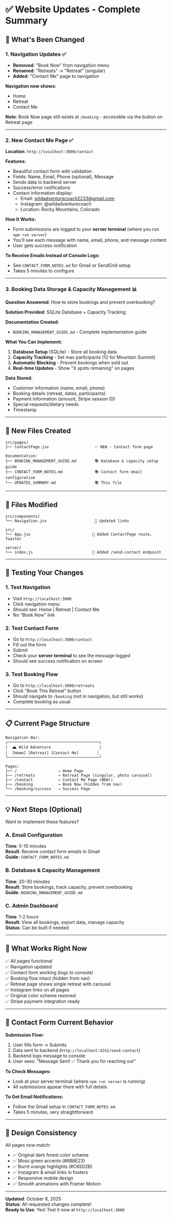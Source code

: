 # ✅ Website Updates - Complete Summary

## 🎉 What's Been Changed

### 1. Navigation Updates ✅
- **Removed**: "Book Now" from navigation menu
- **Renamed**: "Retreats" → "Retreat" (singular)
- **Added**: "Contact Me" page to navigation

**Navigation now shows:**
- Home
- Retreat
- Contact Me

**Note**: Book Now page still exists at `/booking` - accessible via the button on Retreat page

---

### 2. New Contact Me Page ✅

**Location**: `http://localhost:3000/contact`

**Features:**
- Beautiful contact form with validation
- Fields: Name, Email, Phone (optional), Message
- Sends data to backend server
- Success/error notifications
- Contact information display:
  - Email: wildadventurecoach2233@gmail.com
  - Instagram: @wildadventurecoach
  - Location: Rocky Mountains, Colorado

**How It Works:**
- Form submissions are logged to your **server terminal** (where you run `npm run server`)
- You'll see each message with name, email, phone, and message content
- User gets success notification

**To Receive Emails Instead of Console Logs:**
- See `CONTACT_FORM_NOTES.md` for Gmail or SendGrid setup
- Takes 5 minutes to configure

---

### 3. Booking Data Storage & Capacity Management 📊

**Question Answered**: How to store bookings and prevent overbooking?

**Solution Provided**: SQLite Database + Capacity Tracking

**Documentation Created:**
- `BOOKING_MANAGEMENT_GUIDE.md` - Complete implementation guide

**What You Can Implement:**
1. **Database Setup** (SQLite) - Store all booking data
2. **Capacity Tracking** - Set max participants (12 for Mountain Summit)
3. **Automatic Blocking** - Prevent bookings when sold out
4. **Real-time Updates** - Show "X spots remaining" on pages

**Data Stored:**
- Customer information (name, email, phone)
- Booking details (retreat, dates, participants)
- Payment information (amount, Stripe session ID)
- Special requests/dietary needs
- Timestamp

---

## 📁 New Files Created

```
src/pages/
├── ContactPage.jsx                    ✅ NEW - Contact form page

Documentation:
├── BOOKING_MANAGEMENT_GUIDE.md        📚 Database & capacity setup guide
├── CONTACT_FORM_NOTES.md              📚 Contact form email configuration
└── UPDATES_SUMMARY.md                 📚 This file
```

---

## 🔧 Files Modified

```
src/components/
└── Navigation.jsx                     🔧 Updated links

src/
└── App.jsx                           🔧 Added ContactPage route, Toaster

server/
└── index.js                          🔧 Added /send-contact endpoint
```

---

## 🚀 Testing Your Changes

### 1. Test Navigation
- Visit `http://localhost:3000`
- Click navigation menu
- Should see: Home | Retreat | Contact Me
- No "Book Now" link

### 2. Test Contact Form
- Go to `http://localhost:3000/contact`
- Fill out the form
- Submit
- Check your **server terminal** to see the message logged
- Should see success notification on screen

### 3. Test Booking Flow
- Go to `http://localhost:3000/retreats`
- Click "Book This Retreat" button
- Should navigate to `/booking` (not in navigation, but still works)
- Complete booking as usual

---

## 📋 Current Page Structure

```
Navigation Bar:
┌────────────────────────────────────────┐
│  🏔️ Wild Adventure                     │
│  [Home] [Retreat] [Contact Me]        │
└────────────────────────────────────────┘

Pages:
├── /                  → Home Page
├── /retreats          → Retreat Page (singular, photo carousel)
├── /contact           → Contact Me Page (NEW!)
├── /booking           → Book Now (hidden from nav)
└── /booking/success   → Success Page
```

---

## 💡 Next Steps (Optional)

Want to implement these features?

### A. Email Configuration
**Time**: 5-10 minutes  
**Result**: Receive contact form emails in Gmail  
**Guide**: `CONTACT_FORM_NOTES.md`

### B. Database & Capacity Management
**Time**: 20-30 minutes  
**Result**: Store bookings, track capacity, prevent overbooking  
**Guide**: `BOOKING_MANAGEMENT_GUIDE.md`

### C. Admin Dashboard
**Time**: 1-2 hours  
**Result**: View all bookings, export data, manage capacity  
**Status**: Can be built if needed

---

## 🎯 What Works Right Now

✅ All pages functional  
✅ Navigation updated  
✅ Contact form working (logs to console)  
✅ Booking flow intact (hidden from nav)  
✅ Retreat page shows single retreat with carousel  
✅ Instagram links on all pages  
✅ Original color scheme restored  
✅ Stripe payment integration ready  

---

## 📧 Contact Form Current Behavior

**Submission Flow:**
1. User fills form → Submits
2. Data sent to backend (`http://localhost:4242/send-contact`)
3. Backend logs message to console
4. User sees: "Message Sent! ✅ Thank you for reaching out"

**To Check Messages:**
- Look at your server terminal (where `npm run server` is running)
- All submissions appear there with full details

**To Get Email Notifications:**
- Follow the Gmail setup in `CONTACT_FORM_NOTES.md`
- Takes 5 minutes, very straightforward

---

## 🎨 Design Consistency

All pages now match:
- ✅ Original dark forest color scheme
- ✅ Moss green accents (#6B8E23)
- ✅ Burnt orange highlights (#C65D2B)
- ✅ Instagram & email links in footers
- ✅ Responsive mobile design
- ✅ Smooth animations with Framer Motion

---

**Updated**: October 8, 2025  
**Status**: All requested changes complete!  
**Ready to Use**: Yes! Test it now at `http://localhost:3000`
